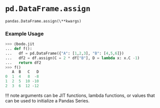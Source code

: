 # `pd.DataFrame.assign`

`pandas.DataFrame.assign(\**kwargs)`

### Example Usage

```py
>>> @bodo.jit
... def f():
...   df = pd.DataFrame({"A": [1,2,3], "B": [4,5,6]})
...   df2 = df.assign(C = 2 * df["B"], D = lambda x: x.C -1)
...   return df2
>>> f()
   A  B   C   D
0  1  4   8  -8
1  2  5  10 -10
2  3  6  12 -12
```

!!! note
    arguments can be JIT functions, lambda functions, or values that can be used to initialize a Pandas Series.


